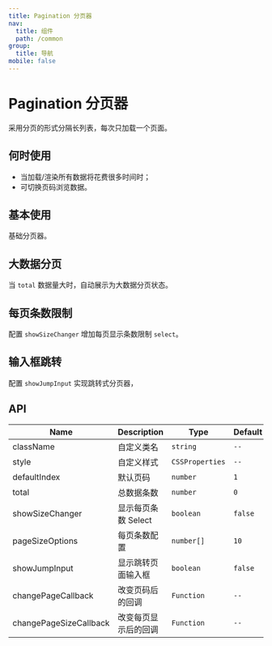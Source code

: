 ```yaml
---
title: Pagination 分页器
nav:
  title: 组件
  path: /common
group:
  title: 导航
mobile: false
---
```


# Pagination 分页器

采用分页的形式分隔长列表，每次只加载一个页面。

## 何时使用

- 当加载/渲染所有数据将花费很多时间时；
- 可切换页码浏览数据。

## 基本使用

基础分页器。

<code src="./demos/index1.tsx"></code>

## 大数据分页

当 `total` 数据量大时，自动展示为大数据分页状态。

<code src="./demos/index2.tsx"></code>

## 每页条数限制

配置 `showSizeChanger` 增加每页显示条数限制 `select`。

<code src="./demos/index3.tsx"></code>

## 输入框跳转

配置 `showJumpInput` 实现跳转式分页器，

<code src="./demos/index4.tsx"></code>

## API

| Name                   | Description          | Type            | Default |
| ---------------------- | -------------------- | --------------- | ------- |
| className              | 自定义类名           | `string`        | `--`    |
| style                  | 自定义样式           | `CSSProperties` | `--`    |
| defaultIndex           | 默认页码             | `number`        | `1`     |
| total                  | 总数据条数           | `number`        | `0`     |
| showSizeChanger        | 显示每页条数 Select  | `boolean`       | `false` |
| pageSizeOptions        | 每页条数配置         | `number[]`      | `10`    |
| showJumpInput          | 显示跳转页面输入框   | `boolean`       | `false` |
| changePageCallback     | 改变页码后的回调     | `Function`      | `--`    |
| changePageSizeCallback | 改变每页显示后的回调 | `Function`      | `--`    |

